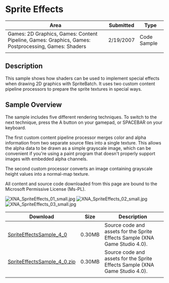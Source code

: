 # Sprite Effects

|Area|Submitted|Type|
|-|-|-|
Games: 2D Graphics, Games: Content Pipeline, Games: Graphics, Games: Postprocessing, Games: Shaders|2/19/2007|Code Sample
||||

## Description

This sample shows how shaders can be used to implement special effects when drawing 2D graphics with SpriteBatch. It uses two custom content pipeline processors to prepare the sprite textures in special ways.

## Sample Overview

The sample includes five different rendering techniques. To switch to the next technique, press the A button on your gamepad, or SPACEBAR on your keyboard.

The first custom content pipeline processor merges color and alpha information from two separate source files into a single texture. This allows the alpha data to be drawn as a simple grayscale image, which can be convenient if you're using a paint program that doesn't properly support images with embedded alpha channels.

The second custom processor converts an image containing grayscale height values into a normal-map texture.

All content and source code downloaded from this page are bound to the Microsoft Permissive License (Ms-PL).

![XNA_SpriteEffects_01_small.jpg](https://github.com/simondarksidej/XNAGameStudio/blob/master/Images/XNA_SpriteEffects_01_small.jpg?raw=true)
![XNA_SpriteEffects_02_small.jpg](https://github.com/simondarksidej/XNAGameStudio/blob/master/Images/XNA_SpriteEffects_02_small.jpg?raw=true)
![XNA_SpriteEffects_03_small.jpg](https://github.com/simondarksidej/XNAGameStudio/blob/master/Images/XNA_SpriteEffects_03_small.jpg?raw=true)

Download | Size | Description
---|---|---|
[SpriteEffectsSample_4_0](https://github.com/simondarksidej/XNAGameStudio/tree/master/Samples/SpriteEffectsSample_4_0) | 0.30MB | Source code and assets for the Sprite Effects Sample (XNA Game Studio 4.0).
[SpriteEffectsSample_4_0.zip](https://github.com/simondarksidej/XNAGameStudioZips/raw/zips/SpriteEffectsSample_4_0.zip) | 0.30MB | Source code and assets for the Sprite Effects Sample (XNA Game Studio 4.0).
||||
